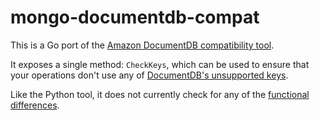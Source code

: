 # mongo-documentdb-compat

This is a Go port of the [Amazon DocumentDB compatibility tool](https://github.com/awslabs/amazon-documentdb-tools/tree/master/compat-tool).

It exposes a single method: `CheckKeys`, which can be used to ensure that your operations don't use any of [DocumentDB's unsupported keys](https://docs.aws.amazon.com/documentdb/latest/developerguide/mongo-apis.html).

Like the Python tool, it does not currently check for any of the [functional differences](https://docs.aws.amazon.com/documentdb/latest/developerguide/functional-differences.html).
